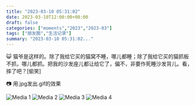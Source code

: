 ```yaml
---
title: "2023-03-10 05:31:02"
date: 2023-03-10T12:00:00+08:00
draft: false
categories: ["moments","2023","2023-03"]
tags: ["朋友圈","生活记录"]
summary: "2023-03-10 05:31:02..."
---
```


😺 猫爷是这样的。除了我给它买的猫窝不睡，哪儿都睡；除了我给它买的猫抓板不抓，哪儿都抓。把我的沙发座儿都让给它了，偏不，非要作死睡沙发背儿。看，摔了吧？[偷笑]

📷 用.jpg发出.gif的效果

![Media 1](/Moments/photos/2023-03-10/202303100531020.jpg)
![Media 2](/Moments/photos/2023-03-10/202303100531021.jpg)
![Media 3](/Moments/photos/2023-03-10/202303100531022.jpg)
![Media 4](/Moments/photos/2023-03-10/202303100531023.jpg)

